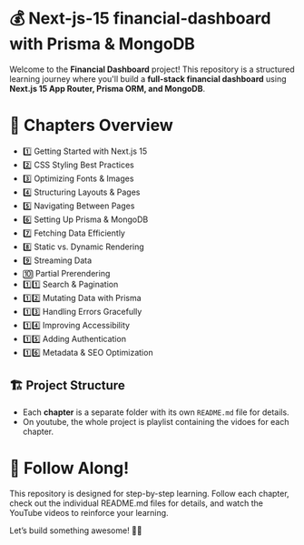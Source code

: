 # 💰 Next-js-15 financial-dashboard with Prisma & MongoDB

Welcome to the **Financial Dashboard** project! This repository is a structured learning journey where you'll build a **full-stack financial dashboard** using **Next.js 15 App Router, Prisma ORM, and MongoDB**.

# 📂 Chapters Overview

-   1️⃣ Getting Started with Next.js 15
-   2️⃣ CSS Styling Best Practices
-   3️⃣ Optimizing Fonts & Images
-   4️⃣ Structuring Layouts & Pages
-   5️⃣ Navigating Between Pages
-   6️⃣ Setting Up Prisma & MongoDB
-   7️⃣ Fetching Data Efficiently
-   8️⃣ Static vs. Dynamic Rendering
-   9️⃣ Streaming Data
-   🔟 Partial Prerendering
-   1️⃣1️⃣ Search & Pagination
-   1️⃣2️⃣ Mutating Data with Prisma
-   1️⃣3️⃣ Handling Errors Gracefully
-   1️⃣4️⃣ Improving Accessibility
-   1️⃣5️⃣ Adding Authentication
-   1️⃣6️⃣ Metadata & SEO Optimization

## 🏗 Project Structure

-   Each **chapter** is a separate folder with its own `README.md` file for details.
-   On youtube, the whole project is playlist containing the vidoes for each chapter.

# 🚀 Follow Along!

This repository is designed for step-by-step learning. Follow each chapter, check out the individual README.md files for details, and watch the YouTube videos to reinforce your learning.

Let’s build something awesome! 🎉🔥

